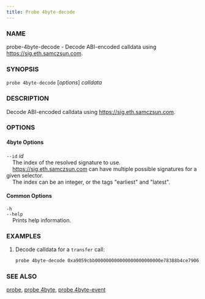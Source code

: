 ```yaml
---
title: Probe 4byte-decode
---
```


### NAME

probe-4byte-decode - Decode ABI-encoded calldata using https://sig.eth.samczsun.com.

### SYNOPSIS

`probe 4byte-decode` [*options*] *calldata*

### DESCRIPTION

Decode ABI-encoded calldata using https://sig.eth.samczsun.com.

### OPTIONS

#### 4byte Options

`--id` *id*  
&nbsp;&nbsp;&nbsp;&nbsp;The index of the resolved signature to use.
&nbsp;&nbsp;&nbsp;&nbsp;  
&nbsp;&nbsp;&nbsp;&nbsp;https://sig.eth.samczsun.com can have multiple possible signatures for a given selector.  
&nbsp;&nbsp;&nbsp;&nbsp;The index can be an integer, or the tags "earliest" and "latest".

#### Common Options

`-h`  
`--help`  
&nbsp;&nbsp;&nbsp;&nbsp;Prints help information.

### EXAMPLES

1. Decode calldata for a `transfer` call:
   ```sh
   probe 4byte-decode 0xa9059cbb000000000000000000000000e78388b4ce79068e89bf8aa7f218ef6b9ab0e9d00000000000000000000000000000000000000000000000000174b37380cea000
   ```

### SEE ALSO

[probe](./probe.md), [probe 4byte](./probe-4byte.md), [probe 4byte-event](./probe-4byte-event.md)
